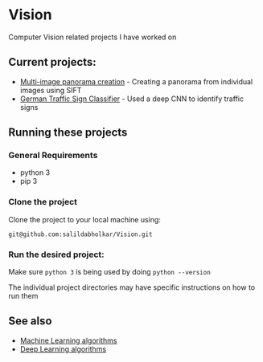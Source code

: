 # Vision
Computer Vision related projects I have worked on

## Current projects:
* [Multi-image panorama creation](Panorama) - Creating a panorama from individual images using SIFT
* [German Traffic Sign Classifier](Traffic%20Sign%20Classifier/Traffic_Sign_Classifier.ipynb) - Used a deep CNN to identify traffic signs


## Running these projects

### General Requirements
* python 3
* pip 3

### Clone the project
Clone the project to your local machine using:

    git@github.com:salildabholkar/Vision.git

### Run the desired project:
Make sure `python 3` is being used by doing `python --version`

The individual project directories may have specific instructions on how to run them

## See also
* [Machine Learning algorithms](https://github.com/salildabholkar/Machine-Learning)
* [Deep Learning algorithms](https://github.com/salildabholkar/Deep-Learning)
